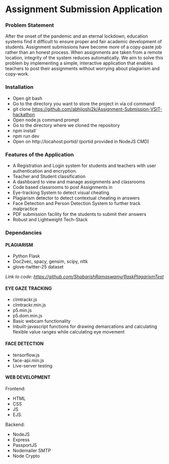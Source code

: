 
# Assignment Submission Application

###  Problem Statement
After the onset of the pandemic and an eternal lockdown, education systems find it difficult to ensure proper and fair academic development of students. Assignment submissions have become more of a copy-paste job rather than an honest process. When assignments are taken from a remote location, integrity of the system reduces automatically. We aim to solve this problem by implementing a simple, interactive application that enables teachers to post their assignments without worrying about plagiarism and copy-work.

### Installation
* Open git bash
* Go to the directory you want to store the project in via cd command
* git clone https://github.com/abhijoshi2k/Assignment-Submission-VSIT-hackathon
* Open node.js command prompt
* Go to the directory where we cloned the repository
* npm install`
* npm run dev
* Open on http://locahost:portid/ (portid provided in NodeJS CMD)

###  Features of the Application
* A Registration and Login system for students and teachers with user authentication and encryption.
* Teacher and Student classification
* A dashboard to view and manage assignments and classrooms
* Code based classrooms to post Assignments in 
* Eye-tracking System to detect visual cheating
* Plagiarism detector to detect contextual cheating in answers
* Face Detection and Person Detection System to further track malpractice
* PDF submission facility for the students to submit their answers
* Robust and Lightweight Tech-Stack

###  Dependancies
#### PLAGIARISM 
* Python Flask
* Doc2vec, spacy, gensim, scipy, nltk
* glove-twitter-25 dataset

_Link to code: https://github.com/ShabarishRamaswamy/flaskPlagarismTest_

#### EYE GAZE TRACKING
* clmtrackr.js
* clmtrackr.min.js
* p5.min.js
* p5.dom.min.js
* Basic webcam functionality
* Inbuilt-javascript functions for drawing demarcations and calculating flexible value ranges while calculating eye movement

#### FACE DETECTION
* tensorflow.js
* face-api.min.js
* Live-server testing

#### WEB DEVELOPMENT
Frontend: 
* HTML
* CSS
* JS
* EJS.

Backend:
* NodeJS
* Express
* PassportJS
* Nodemailer SMTP
* Node Crypto
